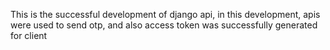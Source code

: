 This is the successful development of django api, in this development, apis were used to send otp, and also access token was successfully generated for client
